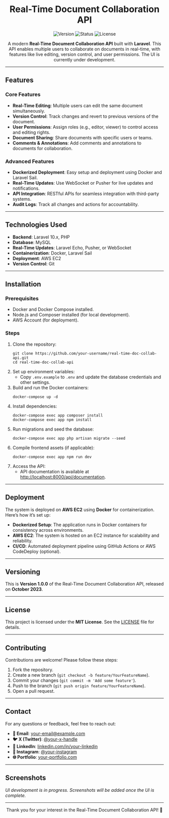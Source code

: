 <h1 align="center">Real-Time Document Collaboration API</h1>



<p align="center">
  <img src="https://img.shields.io/badge/version-1.0.0-blue" alt="Version">
  <img src="https://img.shields.io/badge/status-development-yellow" alt="Status">
  <img src="https://img.shields.io/badge/license-MIT-orange" alt="License">
</p>

<p align="center">
  A modern <strong>Real-Time Document Collaboration API</strong> built with <strong>Laravel</strong>. This API enables multiple users to collaborate on documents in real-time, with features like live editing, version control, and user permissions. The UI is currently under development.
</p>

---

<h2>Features</h2>

<h3>Core Features</h3>
<ul>
  <li><strong>Real-Time Editing</strong>: Multiple users can edit the same document simultaneously.</li>
  <li><strong>Version Control</strong>: Track changes and revert to previous versions of the document.</li>
  <li><strong>User Permissions</strong>: Assign roles (e.g., editor, viewer) to control access and editing rights.</li>
  <li><strong>Document Sharing</strong>: Share documents with specific users or teams.</li>
  <li><strong>Comments & Annotations</strong>: Add comments and annotations to documents for collaboration.</li>
</ul>

<h3>Advanced Features</h3>
<ul>
  <li><strong>Dockerized Deployment</strong>: Easy setup and deployment using Docker and Laravel Sail.</li>
  <li><strong>Real-Time Updates</strong>: Use WebSocket or Pusher for live updates and notifications.</li>
  <li><strong>API Integration</strong>: RESTful APIs for seamless integration with third-party systems.</li>
  <li><strong>Audit Logs</strong>: Track all changes and actions for accountability.</li>
</ul>

---

<h2>Technologies Used</h2>
<ul>
  <li><strong>Backend</strong>: Laravel 10.x, PHP</li>
  <li><strong>Database</strong>: MySQL</li>
  <li><strong>Real-Time Updates</strong>: Laravel Echo, Pusher, or WebSocket</li>
  <li><strong>Containerization</strong>: Docker, Laravel Sail</li>
  <li><strong>Deployment</strong>: AWS EC2</li>
  <li><strong>Version Control</strong>: Git</li>
</ul>

---

<h2>Installation</h2>

<h3>Prerequisites</h3>
<ul>
  <li>Docker and Docker Compose installed.</li>
  <li>Node.js and Composer installed (for local development).</li>
  <li>AWS Account (for deployment).</li>
</ul>

<h3>Steps</h3>
<ol>
  <li>Clone the repository:
    <pre><code>git clone https://github.com/your-username/real-time-doc-collab-api.git
cd real-time-doc-collab-api</code></pre>
  </li>
  <li>Set up environment variables:
    <ul>
      <li>Copy <code>.env.example</code> to <code>.env</code> and update the database credentials and other settings.</li>
    </ul>
  </li>
  <li>Build and run the Docker containers:
    <pre><code>docker-compose up -d</code></pre>
  </li>
  <li>Install dependencies:
    <pre><code>docker-compose exec app composer install
docker-compose exec app npm install</code></pre>
  </li>
  <li>Run migrations and seed the database:
    <pre><code>docker-compose exec app php artisan migrate --seed</code></pre>
  </li>
  <li>Compile frontend assets (if applicable):
    <pre><code>docker-compose exec app npm run dev</code></pre>
  </li>
  <li>Access the API:
    <ul>
      <li>API documentation is available at <a href="http://localhost:8000/api/documentation" target="_blank">http://localhost:8000/api/documentation</a>.</li>
    </ul>
  </li>
</ol>

---

<h2>Deployment</h2>
<p>
  The system is deployed on <strong>AWS EC2</strong> using <strong>Docker</strong> for containerization. Here’s how it’s set up:
</p>
<ul>
  <li><strong>Dockerized Setup</strong>: The application runs in Docker containers for consistency across environments.</li>
  <li><strong>AWS EC2</strong>: The system is hosted on an EC2 instance for scalability and reliability.</li>
  <li><strong>CI/CD</strong>: Automated deployment pipeline using GitHub Actions or AWS CodeDeploy (optional).</li>
</ul>

---

<h2>Versioning</h2>
<p>
  This is <strong>Version 1.0.0</strong> of the Real-Time Document Collaboration API, released on <strong>October 2023</strong>.
</p>

---

<h2>License</h2>
<p>
  This project is licensed under the <strong>MIT License</strong>. See the <a href="LICENSE" target="_blank">LICENSE</a> file for details.
</p>

---

<h2>Contributing</h2>
<p>
  Contributions are welcome! Please follow these steps:
</p>
<ol>
  <li>Fork the repository.</li>
  <li>Create a new branch (<code>git checkout -b feature/YourFeatureName</code>).</li>
  <li>Commit your changes (<code>git commit -m 'Add some feature'</code>).</li>
  <li>Push to the branch (<code>git push origin feature/YourFeatureName</code>).</li>
  <li>Open a pull request.</li>
</ol>

---

<h2>Contact</h2>
<p>
  For any questions or feedback, feel free to reach out:
</p>
<ul>
  <li><strong>📧 Email</strong>: <a href="mailto:your-email@example.com" target="_blank">your-email@example.com</a></li>
  <li><strong>🐦 X (Twitter)</strong>: <a href="https://twitter.com/your-x-handle" target="_blank">@your-x-handle</a></li>
  <li><strong>🔗 LinkedIn</strong>: <a href="https://linkedin.com/in/your-linkedin" target="_blank">linkedin.com/in/your-linkedin</a></li>
  <li><strong>📸 Instagram</strong>: <a href="https://instagram.com/your-instagram" target="_blank">@your-instagram</a></li>
  <li><strong>🌐 Portfolio</strong>: <a href="https://your-portfolio.com" target="_blank">your-portfolio.com</a></li>
</ul>

---

<h2>Screenshots</h2>
<p>
  <em>UI development is in progress. Screenshots will be added once the UI is complete.</em>
</p>

---

<p align="center">
  Thank you for your interest in the Real-Time Document Collaboration API! 🚀
</p>
